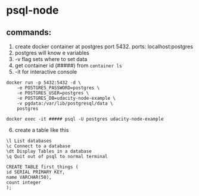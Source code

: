 # psql-node
## commands:
1. create docker container at postgres port 5432. ports: localhost:postgres
2. postgres will know e variables
3. -v flag sets where to set data 
4. get container id (#####) from `container ls`
5. -it for interactive console
```
docker run -p 5432:5432 -d \
    -e POSTGRES_PASSWORD=postgres \
    -e POSTGRES_USER=postgres \
    -e POSTGRES_DB=udacity-node-example \
    -v pgdata:/var/lib/postgresql/data \
    postgres
    
docker exec -it ##### psql -U postgres udacity-node-example
```
6. create a table like this
```
\l List databases
\c Connect to a database
\dt Display Tables in a database
\q Quit out of psql to normal terminal

CREATE TABLE first_things (
id SERIAL PRIMARY KEY,
name VARCHAR(50),
count integer
);
```